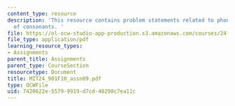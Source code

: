 ```yaml
---
content_type: resource
description: 'This resource contains problem statements related to phonetics II: acoustics
  of consonants. '
file: https://ol-ocw-studio-app-production.s3.amazonaws.com/courses/24-901-language-and-its-structure-i-phonology-fall-2010/7420622e55799919d7cd48298c7ea11c_MIT24_901F10_assn09.pdf
file_type: application/pdf
learning_resource_types:
- Assignments
parent_title: Assignments
parent_type: CourseSection
resourcetype: Document
title: MIT24_901F10_assn09.pdf
type: OCWFile
uid: 7420622e-5579-9919-d7cd-48298c7ea11c
---
```

